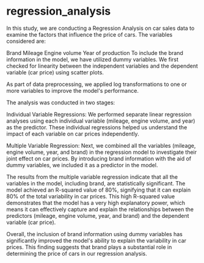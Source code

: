 # regression_analysis

In this study, we are conducting a Regression Analysis on car sales data to examine the factors that influence the price of cars. The variables considered are:

Brand
Mileage
Engine volume
Year of production
To include the brand information in the model, we have utilized dummy variables. We first checked for linearity between the independent variables and the dependent variable (car price) using scatter plots.

As part of data preprocessing, we applied log transformations to one or more variables to improve the model's performance.

The analysis was conducted in two stages:

Individual Variable Regressions:
We performed separate linear regression analyses using each individual variable (mileage, engine volume, and year) as the predictor. These individual regressions helped us understand the impact of each variable on car prices independently.

Multiple Variable Regression:
Next, we combined all the variables (mileage, engine volume, year, and brand) in the regression model to investigate their joint effect on car prices. By introducing brand information with the aid of dummy variables, we included it as a predictor in the model.

The results from the multiple variable regression indicate that all the variables in the model, including brand, are statistically significant. The model achieved an R-squared value of 80%, signifying that it can explain 80% of the total variability in car prices. This high R-squared value demonstrates that the model has a very high explanatory power, which means it can effectively capture and explain the relationships between the predictors (mileage, engine volume, year, and brand) and the dependent variable (car price).

Overall, the inclusion of brand information using dummy variables has significantly improved the model's ability to explain the variability in car prices. This finding suggests that brand plays a substantial role in determining the price of cars in our regression analysis.


